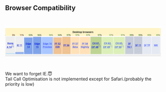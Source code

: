 ## Browser Compatibility

<br>

![desctop-browsers](../../images/es2015.png)

<br>

We want to forget IE.😇  
Tail Call Optimisation is not implemented except for Safari.(probably the priority is low)
